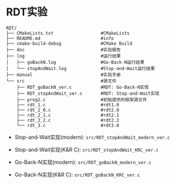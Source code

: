 # RDT实验
```
RDT/
├── CMakeLists.txt                  #CMakeLists
├── README.md                       #info
├── cmake-build-debug               #CMake Build
├── doc                             #实验报告
├── log                             #运行结果
│   ├── goBackN.log                 #Go-Back-N运行结果
│   └── stopAndWait.log             #Stop-and-Wait运行结果
├── manual                          #实验手册
└── src                             #源文件
    ├── RDT_goBackN_ver.c           #RDT: Go-Back-N实现
    ├── RDT_stopAndWait_ver.c       #RDT: Stop-and-Wait实现
    ├── prog2.c                     #初始提供的框架源文件
    ├── rdt_1.c                     #rdt1.0
    ├── rdt_2_0.c                   #rdt2.0
    ├── rdt_2_1.c                   #rdt2.1
    ├── rdt_2_2.c                   #rdt2.2
    └── rdt_3.c                     #rdt3.0
```
- Stop-and-Wait实现(modern): `src/RDT_stopAndWait_modern_ver.c`

- Stop-and-Wait实现(K&R C): `src/RDT_stopAndWait_KRC_ver.c`

- Go-Back-N实现(modern): `src/RDT_goBackN_modern_ver.c`

- Go-Back-N实现(K&R C): `src/RDT_goBackN_KRC_ver.c`